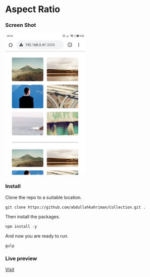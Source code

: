 # Aspect Ratio

### Screen Shot
<img src="https://raw.githubusercontent.com/abdullahkahriman/Collection/master/aspect-ratio/src/img/ss-mobile.jpg" width="50%" />

### Install
Clone the repo to a suitable location.
```
git clone https://github.com/abdullahkahriman/Collection.git .
```
Then install the packages.
```
npm install -y
```
And now you are ready to run.
```
gulp
```
### Live preview
<a href="https://collection-aspect-ratio.vercel.app/" target="_blank">Visit</a>